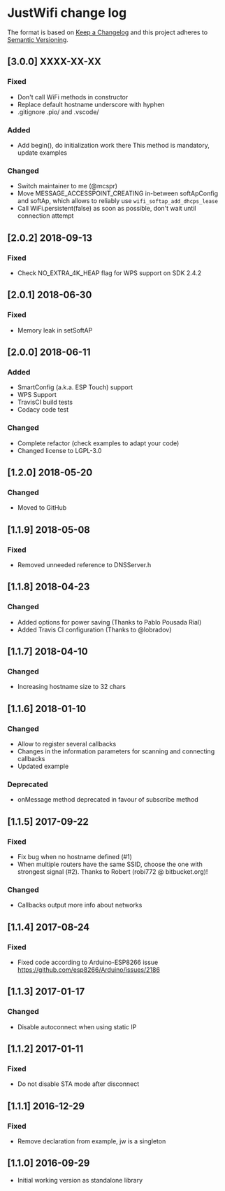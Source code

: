 # JustWifi change log

The format is based on [Keep a Changelog](http://keepachangelog.com/)
and this project adheres to [Semantic Versioning](http://semver.org/).

## [3.0.0] XXXX-XX-XX
### Fixed
- Don't call WiFi methods in constructor
- Replace default hostname underscore with hyphen
- .gitignore .pio/ and .vscode/

### Added
- Add begin(), do initialization work there
  This method is mandatory, update examples

### Changed
- Switch maintainer to me (@mcspr)
- Move MESSAGE\_ACCESSPOINT\_CREATING in-between softApConfig and softAp,
  which allows to reliably use `wifi_softap_add_dhcps_lease`
- Call WiFi.persistent(false) as soon as possible,
  don't wait until connection attempt

## [2.0.2] 2018-09-13
### Fixed
- Check NO\_EXTRA\_4K\_HEAP flag for WPS support on SDK 2.4.2

## [2.0.1] 2018-06-30
### Fixed
- Memory leak in setSoftAP

## [2.0.0] 2018-06-11
### Added
- SmartConfig (a.k.a. ESP Touch) support
- WPS Support
- TravisCI build tests
- Codacy code test

### Changed
- Complete refactor (check examples to adapt your code)
- Changed license to LGPL-3.0

## [1.2.0] 2018-05-20
### Changed
- Moved to GitHub

## [1.1.9] 2018-05-08
### Fixed
- Removed unneeded reference to DNSServer.h

## [1.1.8] 2018-04-23
### Changed
- Added options for power saving (Thanks to Pablo Pousada Rial)
- Added Travis CI configuration (Thanks to @lobradov)

## [1.1.7] 2018-04-10
### Changed
- Increasing hostname size to 32 chars

## [1.1.6] 2018-01-10
### Changed
- Allow to register several callbacks
- Changes in the information parameters for scanning and connecting callbacks
- Updated example

### Deprecated
- onMessage method deprecated in favour of subscribe method

## [1.1.5] 2017-09-22
### Fixed
- Fix bug when no hostname defined (#1)
- When multiple routers have the same SSID, choose the one with strongest signal (#2). Thanks to Robert (robi772 @ bitbucket.org)!

### Changed
- Callbacks output more info about networks

## [1.1.4] 2017-08-24
### Fixed
- Fixed code according to Arduino-ESP8266 issue https://github.com/esp8266/Arduino/issues/2186

## [1.1.3] 2017-01-17
### Changed
- Disable autoconnect when using static IP

## [1.1.2] 2017-01-11
### Fixed
- Do not disable STA mode after disconnect

## [1.1.1] 2016-12-29
### Fixed
- Remove declaration from example, jw is a singleton

## [1.1.0] 2016-09-29
- Initial working version as standalone library
